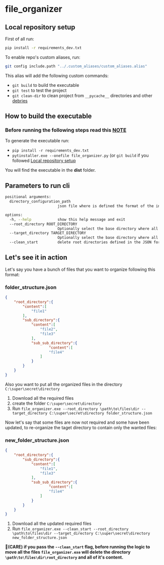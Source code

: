 # file_organizer

## Local repository setup

First of all run:

```bash
pip install -r requirements_dev.txt
```

To enable repo's custom aliases, run:

```bash
git config include.path "../.custom_aliases/custom_aliases.alias"
```

This alias will add the following custom commands:

- ``` git build ``` to build the executable
- ``` git test ``` to test the project
- ``` git clean-dir ``` to clean project from `__pycache__` directories and other [debries](https://github.com/bittner/pyclean#clean-up-debris)

## How to build the executable

### **Before running the following steps read this [NOTE](https://pyinstaller.org/en/stable/operating-mode.html#what-pyinstaller-does-and-how-it-does-it)**

To generate the executable run:

- ``` pip install -r requirements_dev.txt ```
- ``` pytinstaller.exe --onefile file_organizer.py ``` (or ``` git build ``` if you followed [Local repository setup](#local-repository-setup)

You will find the executable in the **dist** folder.

## Parameters to run cli

```bash
positional arguments:
  directory_configuration_path
                        json file where is defined the format of the installation folder

options:
  -h, --help            show this help message and exit
  --root_directory ROOT_DIRECTORY
                        Optionally select the base directory where all the files reside. Defaults to cwd
  --target_directory TARGET_DIRECTORY
                        Optionally select the base directory where all the files will be reoganized and moved to, the directory MUST exist. Defaults to cwd
  --clean_start         delete root directories defined in the JSON format before copying
```

## Let's see it in action

Let's say you have a bunch of files that you want to organize following this format:

### folder_structure.json

```json
{
    "root_directory":{
        "content":[
            "file1"
        ],
        "sub_directory":{
            "content":[
                "file2",
                "file3"
            ],
            "sub_sub_directory":{
                    "content":[
                    "file4"
                ]
            }
        }
    }
}
```

Also you want to put all the organized files in the directory ` C:\super\secret\directory `

1. Download all the required files
2. create the folder ` C:\super\secret\directory `
3. Run ``` file_organizer.exe --root_directory \path\to\files\dir --target_directory C:\super\secret\directory folder_structure.json ```

Now let's say that some files are now not required and some have been updated, to re-organize the taget directory to contain only the wanted files:

### new_folder_structure.json

```json
{
    "root_directory":{
        "sub_directory":{
            "content":[
                "file1",
                "file3"
            ],
            "sub_sub_directory":{
                    "content":[
                    "file4"
                ]
            }
        }
    }
}
```

1. Download all the updated required files
2. Run ``` file_organizer.exe --clean_start --root_directory \path\to\files\dir --target_directory C:\super\secret\directory new_folder_structure.json ```

**🚫(CARE) if you pass the ```--clean_start``` flag, before running the logic to move all the files ``` file_organizer.exe ``` will delete the directory ``` \path\to\files\dir\root_directory ``` and all of it's content.**

